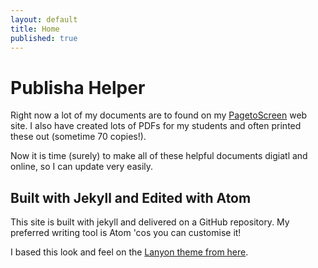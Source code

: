 ```yaml
---
layout: default
title: Home
published: true
---
```

# Publisha Helper

Right now a lot of my documents are to found on my [PagetoScreen][b016960a] web site. I also have created lots of PDFs for my students and often printed these out (sometime 70 copies!).

Now it is time (surely) to make all of these helpful documents digiatl and online, so I can update very easily.

  [b016960a]: www.pagetoscreen.net "Lots of useful information"

## Built with Jekyll and Edited with Atom

This site is built with jekyll and delivered on a GitHub repository. My preferred writing tool is Atom 'cos you can customise it!

I based this look and feel on the [Lanyon theme from here][2b9a33ee].

  [2b9a33ee]: http://lanyon.getpoole.com/ "Lanyon"
